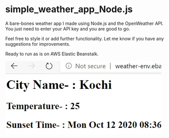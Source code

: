 # simple_weather_app_Node.js

A bare-bones weather app I made using Node.js and the OpenWeather API. 
You just need to enter your API key and you are good to go. 

Feel free to style it or add further functionality. Let me know if you have any suggestions for improvements. 

Ready to run as is on AWS Elastic Beanstalk.

![weather app](img/screenshot.jpg)
